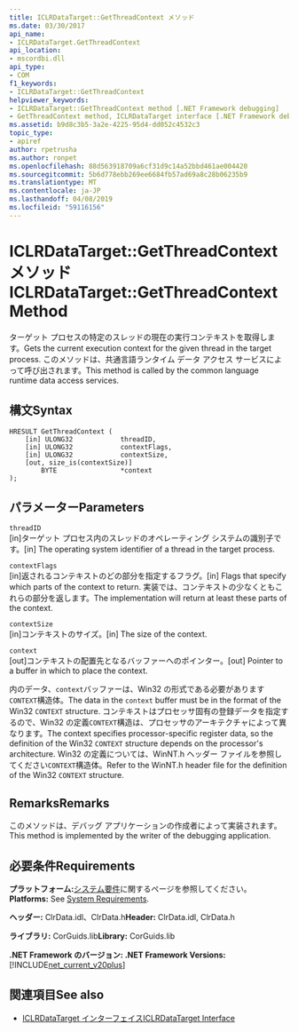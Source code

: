 ```yaml
---
title: ICLRDataTarget::GetThreadContext メソッド
ms.date: 03/30/2017
api_name:
- ICLRDataTarget.GetThreadContext
api_location:
- mscordbi.dll
api_type:
- COM
f1_keywords:
- ICLRDataTarget::GetThreadContext
helpviewer_keywords:
- ICLRDataTarget::GetThreadContext method [.NET Framework debugging]
- GetThreadContext method, ICLRDataTarget interface [.NET Framework debugging]
ms.assetid: b9d8c3b5-3a2e-4225-95d4-dd052c4532c3
topic_type:
- apiref
author: rpetrusha
ms.author: ronpet
ms.openlocfilehash: 88d563918709a6cf31d9c14a52bbd461ae004420
ms.sourcegitcommit: 5b6d778ebb269ee6684fb57ad69a8c28b06235b9
ms.translationtype: MT
ms.contentlocale: ja-JP
ms.lasthandoff: 04/08/2019
ms.locfileid: "59116156"
---
```

# <a name="iclrdatatargetgetthreadcontext-method"></a><span data-ttu-id="814aa-102">ICLRDataTarget::GetThreadContext メソッド</span><span class="sxs-lookup"><span data-stu-id="814aa-102">ICLRDataTarget::GetThreadContext Method</span></span>
<span data-ttu-id="814aa-103">ターゲット プロセスの特定のスレッドの現在の実行コンテキストを取得します。</span><span class="sxs-lookup"><span data-stu-id="814aa-103">Gets the current execution context for the given thread in the target process.</span></span> <span data-ttu-id="814aa-104">このメソッドは、共通言語ランタイム データ アクセス サービスによって呼び出されます。</span><span class="sxs-lookup"><span data-stu-id="814aa-104">This method is called by the common language runtime data access services.</span></span>  
  
## <a name="syntax"></a><span data-ttu-id="814aa-105">構文</span><span class="sxs-lookup"><span data-stu-id="814aa-105">Syntax</span></span>  
  
```  
HRESULT GetThreadContext (  
    [in] ULONG32            threadID,  
    [in] ULONG32            contextFlags,  
    [in] ULONG32            contextSize,  
    [out, size_is(contextSize)]   
        BYTE                *context  
);  
```  
  
## <a name="parameters"></a><span data-ttu-id="814aa-106">パラメーター</span><span class="sxs-lookup"><span data-stu-id="814aa-106">Parameters</span></span>  
 `threadID`  
 <span data-ttu-id="814aa-107">[in]ターゲット プロセス内のスレッドのオペレーティング システムの識別子です。</span><span class="sxs-lookup"><span data-stu-id="814aa-107">[in] The operating system identifier of a thread in the target process.</span></span>  
  
 `contextFlags`  
 <span data-ttu-id="814aa-108">[in]返されるコンテキストのどの部分を指定するフラグ。</span><span class="sxs-lookup"><span data-stu-id="814aa-108">[in] Flags that specify which parts of the context to return.</span></span> <span data-ttu-id="814aa-109">実装では、コンテキストの少なくともこれらの部分を返します。</span><span class="sxs-lookup"><span data-stu-id="814aa-109">The implementation will return at least these parts of the context.</span></span>  
  
 `contextSize`  
 <span data-ttu-id="814aa-110">[in]コンテキストのサイズ。</span><span class="sxs-lookup"><span data-stu-id="814aa-110">[in] The size of the context.</span></span>  
  
 `context`  
 <span data-ttu-id="814aa-111">[out]コンテキストの配置先となるバッファーへのポインター。</span><span class="sxs-lookup"><span data-stu-id="814aa-111">[out] Pointer to a buffer in which to place the context.</span></span>  
  
 <span data-ttu-id="814aa-112">内のデータ、`context`バッファーは、Win32 の形式である必要があります`CONTEXT`構造体。</span><span class="sxs-lookup"><span data-stu-id="814aa-112">The data in the `context` buffer must be in the format of the Win32 `CONTEXT` structure.</span></span> <span data-ttu-id="814aa-113">コンテキストはプロセッサ固有の登録データを指定するので、Win32 の定義`CONTEXT`構造は、プロセッサのアーキテクチャによって異なります。</span><span class="sxs-lookup"><span data-stu-id="814aa-113">The context specifies processor-specific register data, so the definition of the Win32 `CONTEXT` structure depends on the processor's architecture.</span></span> <span data-ttu-id="814aa-114">Win32 の定義については、WinNT.h ヘッダー ファイルを参照してください`CONTEXT`構造体。</span><span class="sxs-lookup"><span data-stu-id="814aa-114">Refer to the WinNT.h header file for the definition of the Win32 `CONTEXT` structure.</span></span>  
  
## <a name="remarks"></a><span data-ttu-id="814aa-115">Remarks</span><span class="sxs-lookup"><span data-stu-id="814aa-115">Remarks</span></span>  
 <span data-ttu-id="814aa-116">このメソッドは、デバッグ アプリケーションの作成者によって実装されます。</span><span class="sxs-lookup"><span data-stu-id="814aa-116">This method is implemented by the writer of the debugging application.</span></span>  
  
## <a name="requirements"></a><span data-ttu-id="814aa-117">必要条件</span><span class="sxs-lookup"><span data-stu-id="814aa-117">Requirements</span></span>  
 <span data-ttu-id="814aa-118">**プラットフォーム:**[システム要件](../../../../docs/framework/get-started/system-requirements.md)に関するページを参照してください。</span><span class="sxs-lookup"><span data-stu-id="814aa-118">**Platforms:** See [System Requirements](../../../../docs/framework/get-started/system-requirements.md).</span></span>  
  
 <span data-ttu-id="814aa-119">**ヘッダー:** ClrData.idl、ClrData.h</span><span class="sxs-lookup"><span data-stu-id="814aa-119">**Header:** ClrData.idl, ClrData.h</span></span>  
  
 <span data-ttu-id="814aa-120">**ライブラリ:** CorGuids.lib</span><span class="sxs-lookup"><span data-stu-id="814aa-120">**Library:** CorGuids.lib</span></span>  
  
 **<span data-ttu-id="814aa-121">.NET Framework のバージョン: </span><span class="sxs-lookup"><span data-stu-id="814aa-121">.NET Framework Versions:</span></span>** [!INCLUDE[net_current_v20plus](../../../../includes/net-current-v20plus-md.md)]  
  
## <a name="see-also"></a><span data-ttu-id="814aa-122">関連項目</span><span class="sxs-lookup"><span data-stu-id="814aa-122">See also</span></span>

- [<span data-ttu-id="814aa-123">ICLRDataTarget インターフェイス</span><span class="sxs-lookup"><span data-stu-id="814aa-123">ICLRDataTarget Interface</span></span>](../../../../docs/framework/unmanaged-api/debugging/iclrdatatarget-interface.md)
